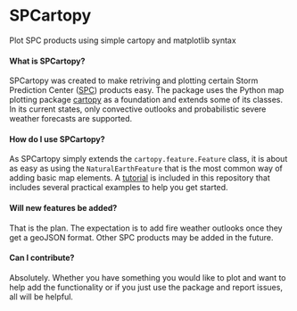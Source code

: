 # SPCartopy
Plot SPC products using simple cartopy and matplotlib syntax

#### What is SPCartopy?
SPCartopy was created to make retriving and plotting certain Storm Prediction Center ([SPC](https://www.spc.noaa.gov)) products easy. The package uses the Python map plotting package [cartopy](https://scitools.org.uk/cartopy/docs/latest) as a foundation and extends some of its classes. In its current states, only convective outlooks and probabilistic severe weather forecasts are supported.

#### How do I use SPCartopy?
As SPCartopy simply extends the `cartopy.feature.Feature` class, it is about as easy as using the `NaturalEarthFeature` that is the most common way of adding basic map elements. A [tutorial](tutorials/spcartopy.ipynb) is included in this repository that includes several practical examples to help you get started.

#### Will new features be added?
That is the plan. The expectation is to add fire weather outlooks once they get a geoJSON format. Other SPC products may be added in the future.

#### Can I contribute?
Absolutely. Whether you have something you would like to plot and want to help add the functionality or if you just use the package and report issues, all will be helpful.